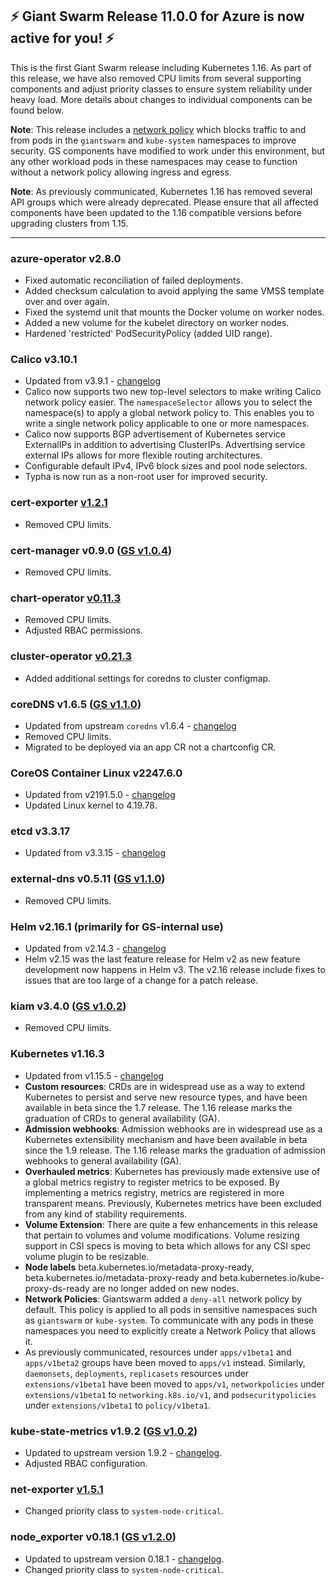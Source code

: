 ## :zap: Giant Swarm Release 11.0.0 for Azure is now active for you! :zap:

This is the first Giant Swarm release including Kubernetes 1.16. As part of this release, we have also removed CPU limits from several supporting components and adjust priority classes to ensure system reliability under heavy load. More details about changes to individual components can be found below.

**Note**: This release includes a [network policy](https://docs.giantswarm.io/guides/limiting-pod-communication-with-network-policies/#default-policies) which blocks traffic to and from pods in the `giantswarm` and `kube-system` namespaces to improve security. GS components have modified to work under this environment, but any other workload pods in these namespaces may cease to function without a network policy allowing ingress and egress.

**Note**: As previously communicated, Kubernetes 1.16 has removed several API groups which were already deprecated. Please ensure that all affected components have been updated to the 1.16 compatible versions before upgrading clusters from 1.15.

---

### azure-operator v2.8.0
- Fixed automatic reconciliation of failed deployments.
- Added checksum calculation to avoid applying the same VMSS template over and over again.
- Fixed the systemd unit that mounts the Docker volume on worker nodes.
- Added a new volume for the kubelet directory on worker nodes.
- Hardened 'restricted' PodSecurityPolicy (added UID range).

### Calico v3.10.1
- Updated from v3.9.1 - [changelog](https://docs.projectcalico.org/v3.10/release-notes/)
- Calico now supports two new top-level selectors to make writing Calico network policy easier. The `namespaceSelector` allows you to select the namespace(s) to apply a global network policy to. This enables you to write a single network policy applicable to one or more namespaces.
- Calico now supports BGP advertisement of Kubernetes service ExternalIPs in addition to advertising ClusterIPs. Advertising service external IPs allows for more flexible routing architectures.
- Configurable default IPv4, IPv6 block sizes and pool node selectors.
- Typha is now run as a non-root user for improved security.

### cert-exporter [v1.2.1](https://github.com/giantswarm/cert-exporter/blob/master/CHANGELOG.md#121-2019-12-24)
- Removed CPU limits.

### cert-manager v0.9.0 ([GS v1.0.4](https://github.com/giantswarm/cert-manager-app/blob/master/CHANGELOG.md#v103-2020-01-03))
- Removed CPU limits.

### chart-operator [v0.11.3](https://github.com/giantswarm/chart-operator/releases/tag/v0.11.3)
- Removed CPU limits.
- Adjusted RBAC permissions.

### cluster-operator [v0.21.3](https://github.com/giantswarm/cluster-operator/releases/tag/v0.21.3)
- Added additional settings for coredns to cluster configmap.

### coreDNS v1.6.5 ([GS v1.1.0](https://github.com/giantswarm/coredns-app/blob/master/CHANGELOG.md#v110))
- Updated from upstream `coredns` v1.6.4 - [changelog](https://coredns.io/2019/11/05/coredns-1.6.5-release/)
- Removed CPU limits.
- Migrated to be deployed via an app CR not a chartconfig CR.

### CoreOS Container Linux v2247.6.0
- Updated from v2191.5.0 - [changelog](https://coreos.com/releases/#2247.6.0)
- Updated Linux kernel to 4.19.78.

### etcd v3.3.17
- Updated from v3.3.15 - [changelog](https://github.com/etcd-io/etcd/blob/master/CHANGELOG-3.3.md#v3317-2019-10-11)

### external-dns v0.5.11 ([GS v1.1.0](https://github.com/giantswarm/external-dns-app/blob/master/CHANGELOG.md#v110))
- Removed CPU limits.

### Helm v2.16.1 (primarily for GS-internal use)
- Updated from v2.14.3 - [changelog](https://github.com/helm/helm/releases/tag/v2.16.1)
- Helm v2.15 was the last feature release for Helm v2 as new feature development now happens in Helm v3. The v2.16 release include fixes to issues that are too large of a change for a patch release.

### kiam v3.4.0 ([GS v1.0.2](https://github.com/giantswarm/kiam-app/blob/master/CHANGELOG.md#v102-2020-01-04))
- Removed CPU limits.

### Kubernetes v1.16.3
- Updated from v1.15.5 - [changelog](https://github.com/kubernetes/kubernetes/blob/master/CHANGELOG-1.16.md#kubernetes-v1160-release-notes)
- **Custom resources**: CRDs are in widespread use as a way to extend Kubernetes to persist and serve new resource types, and have been available in beta since the 1.7 release. The 1.16 release marks the graduation of CRDs to general availability (GA).
- **Admission webhooks**: Admission webhooks are in widespread use as a Kubernetes extensibility mechanism and have been available in beta since the 1.9 release. The 1.16 release marks the graduation of admission webhooks to general availability (GA).
- **Overhauled metrics**: Kubernetes has previously made extensive use of a global metrics registry to register metrics to be exposed. By implementing a metrics registry, metrics are registered in more transparent means. Previously, Kubernetes metrics have been excluded from any kind of stability requirements.
- **Volume Extension**: There are quite a few enhancements in this release that pertain to volumes and volume modifications. Volume resizing support in CSI specs is moving to beta which allows for any CSI spec volume plugin to be resizable.
- **Node labels** beta.kubernetes.io/metadata-proxy-ready, beta.kubernetes.io/metadata-proxy-ready and beta.kubernetes.io/kube-proxy-ds-ready are no longer added on new nodes.
- **Network Policies**: Giantswarm added a `deny-all` network policy by default. This policy is applied to all pods in sensitive namespaces such as `giantswarm` or `kube-system`. To communicate with any pods in these namespaces you need to explicitly create a Network Policy that allows it.
- As previously communicated, resources under `apps/v1beta1` and `apps/v1beta2` groups have been moved to `apps/v1` instead. Similarly, `daemonsets`, `deployments`, `replicasets` resources under `extensions/v1beta1` have been moved to `apps/v1`, `networkpolicies` under `extensions/v1beta1` to `networking.k8s.io/v1`, and `podsecuritypolicies` under `extensions/v1beta1` to `policy/v1beta1`.

### kube-state-metrics v1.9.2 ([GS v1.0.2](https://github.com/giantswarm/kube-state-metrics-app/blob/master/CHANGELOG.md#v102))
- Updated to upstream version 1.9.2 - [changelog](https://github.com/kubernetes/kube-state-metrics/blob/master/CHANGELOG.md#v192--2020-01-13).
- Adjusted RBAC configuration.

### net-exporter [v1.5.1](https://github.com/giantswarm/net-exporter/blob/master/CHANGELOG.md#151-2020-01-08)
- Changed priority class to `system-node-critical`.

### node_exporter v0.18.1 ([GS v1.2.0](https://github.com/giantswarm/node-exporter-app/blob/master/CHANGELOG.md#120-2020-01-08))
- Updated to upstream version 0.18.1 - [changelog](https://github.com/prometheus/node_exporter/blob/master/CHANGELOG.md#0181--2019-06-04).
- Changed priority class to `system-node-critical`.

